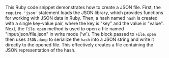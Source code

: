 This Ruby code snippet demonstrates how to create a JSON file. First, the `require 'json'` statement loads the JSON library, which provides functions for working with JSON data in Ruby.  Then, a hash named `hash` is created with a single key-value pair, where the key is "key" and the value is "value".  Next, the `File.open` method is used to open a file named "input/json/file.json" in write mode ('w').  The block passed to `File.open` then uses `JSON.dump` to serialize the `hash` into a JSON string and write it directly to the opened file.  This effectively creates a file containing the JSON representation of the hash.